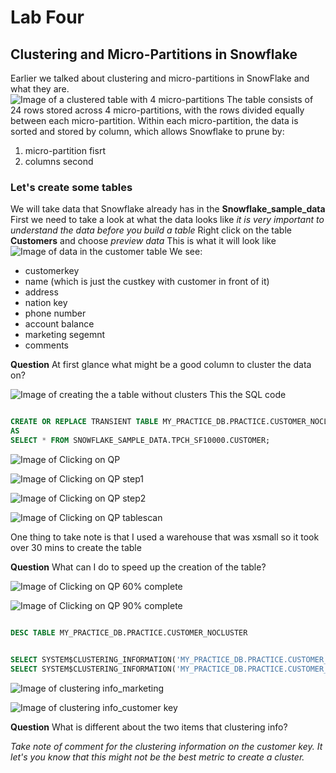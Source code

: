 # Lab Four
## Clustering and Micro-Partitions in Snowflake
Earlier we talked about clustering and micro-partitions in SnowFlake and what they are.  
![Image of a clustered table with 4 micro-partitions](https://github.com/ferninphilly/developintelligence_snowflake/blob/master/Module_04/Lab_04/Images/clustering.png)
The table consists of 24 rows stored across 4 micro-partitions, with the rows divided equally between each micro-partition. Within each micro-partition, the data is sorted and stored by column, which allows Snowflake to prune by:
1. micro-partition fisrt 
2. columns second 

### Let's create some tables
We will take data that Snowflake already has in the **Snowflake_sample_data**
First we need to take a look at what the data looks like
*it is very important to understand the data before you build a table*
Right click on the table **Customers** and choose *preview data*
This is what it will look like
![Image of data in the customer table](https://github.com/ferninphilly/developintelligence_snowflake/blob/master/Module_04/Lab_04/Images/1_describe_table.png)
We see: 
- customerkey 
- name (which is just the custkey with customer in front of it) 
- address
- nation key
- phone number 
- account balance
- marketing segemnt 
- comments 

**Question** 
At first glance what might be a good column to cluster the data on?

![Image of creating the a table without clusters](https://github.com/ferninphilly/developintelligence_snowflake/blob/master/Module_04/Lab_04/Images/2_create_nocluster_table.png)
This the SQL code 
```sql

CREATE OR REPLACE TRANSIENT TABLE MY_PRACTICE_DB.PRACTICE.CUSTOMER_NOCLUSTER
AS
SELECT * FROM SNOWFLAKE_SAMPLE_DATA.TPCH_SF10000.CUSTOMER;

```
![Image of Clicking on QP](https://github.com/ferninphilly/developintelligence_snowflake/blob/master/Module_04/Lab_04/Images/4_qp_create_nocluster_table.png)

![Image of Clicking on QP step1](https://github.com/ferninphilly/developintelligence_snowflake/blob/master/Module_04/Lab_04/Images/5_qp_create_nocluster_table_step1.png)

![Image of Clicking on QP step2](https://github.com/ferninphilly/developintelligence_snowflake/blob/master/Module_04/Lab_04/Images/6_qp_create_nocluster_table_step2_create.png)

![Image of Clicking on QP tablescan](https://github.com/ferninphilly/developintelligence_snowflake/blob/master/Module_04/Lab_04/Images/7_qp_create_cluster_table_step2_scan.png)

One thing to take note is that I used a warehouse that was xsmall so it took over 30 mins to create the table 

**Question** What can I do to speed up the creation of the table? 

![Image of Clicking on QP 60% complete](https://github.com/ferninphilly/developintelligence_snowflake/blob/master/Module_04/Lab_04/Images/8_qp_create_cluster_table_step2_create_40.png)

![Image of Clicking on QP 90% complete](https://github.com/ferninphilly/developintelligence_snowflake/blob/master/Module_04/Lab_04/Images/9_qp_create_cluster_table_step2_create_70.png)

```sql

DESC TABLE MY_PRACTICE_DB.PRACTICE.CUSTOMER_NOCLUSTER

```

```sql

SELECT SYSTEM$CLUSTERING_INFORMATION('MY_PRACTICE_DB.PRACTICE.CUSTOMER_NOCLUSTER','(C_CUSTKEY)');
SELECT SYSTEM$CLUSTERING_INFORMATION('MY_PRACTICE_DB.PRACTICE.CUSTOMER_NOCLUSTER','(C_MKTSEGMENT)');

```

![Image of clustering info_marketing](https://github.com/ferninphilly/developintelligence_snowflake/blob/master/Module_04/Lab_04/Images/10_clustering_info_nocluster_market_imediate.png)

![Image of clustering info_customer key](https://github.com/ferninphilly/developintelligence_snowflake/blob/master/Module_04/Lab_04/Images/11_clustering_info_nocluster_cust_key.png)

**Question** What is different about the two items that clustering info?  
 
 *Take note of comment for the clustering information on the customer key.  It let's you know that this might not be the best metric to create a cluster.*
 
 



